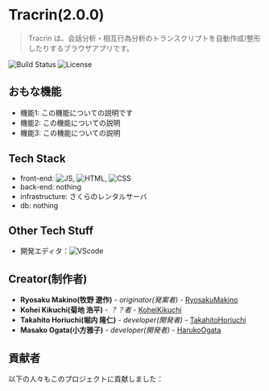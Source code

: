 # Tracrin(2.0.0)

> Tracrin は、会話分析・相互行為分析のトランスクリプトを自動作成/整形したりするブラウザアプリです。

![Build Status](https://img.shields.io/badge/build-passing-brightgreen)
![License](https://img.shields.io/badge/license-MIT-blue)

## おもな機能

- 機能1: この機能についての説明です
- 機能2: この機能についての説明
- 機能3: この機能についての説明

## Tech Stack

- front-end: ![JS](https://img.shields.io/badge/javascript-grey?logo=javascript), ![HTML](https://img.shields.io/badge/HTML-grey?logo=html5),  ![CSS](https://img.shields.io/badge/css-grey?logo=css3)
- back-end: nothing
- infrastructure: さくらのレンタルサーバ
- db: nothing

## Other Tech Stuff
- 開発エディタ：![VScode](https://img.shields.io/badge/-Visual%20Studio%20Code-007ACC.svg?logo=visual-studio-code&style=flat")

## Creator(制作者)
- **Ryosaku Makino(牧野 遼作)** - *originator(発案者)* - [RyosakuMakino](https://researchmap.jp/rmakino)
- **Kohei Kikuchi(菊地 浩平)** - *？？者* - [KoheiKikuchi](https://researchmap.jp/rmakino)
- **Takahito Horiuchi(堀内 隆仁)** - *developer(開発者)* - [TakahitoHoriuchi](https://github.com/takahitohoriuchi)
- **Masako Ogata(小方雅子)** - *developer(開発者)* - [HarukoOgata]()



## 貢献者

以下の人々もこのプロジェクトに貢献しました：



<!-- ## インストール

```bash
git clone https://github.com/yourusername/mywebapp.git
cd mywebapp
npm install
npm start -->
